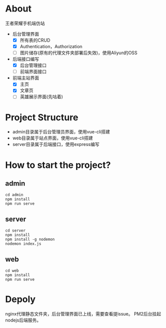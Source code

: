 # About
王者荣耀手机端仿站
- 后台管理界面
    - [x] 所有表的CRUD
    - [x] Authentication，Authorization
    - [ ] 图片储存(原有的代理文件夹部署后失效)，使用Aliyun的OSS
- 后端接口编写
    - [x] 后台管理接口
    - [ ] 前端界面接口
- 前端主站界面
    - [x] 主页
    - [x] 文章页
    - [ ] 英雄展示界面(先咕着)

# Project Structure
- admin目录属于后台管理员界面，使用vue-cli搭建
- web目录属于站点界面，使用vue-cli搭建
- server目录属于后端接口，使用express编写

# How to start the project?

## admin
```
cd admin
npm install
npm run serve
```

## server
```
cd server
npm install
npm install -g nodemon
nodemon index.js
```

## web
```
cd web
npm install
npm run serve
```

# Depoly
nginx代理静态文件夹，后台管理界面已上线，需要查看提issue。
PM2后台挂起nodejs后端服务。
